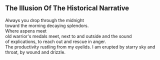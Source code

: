 The Illusion Of The Historical Narrative
----------------------------------------
Always you drop through the midnight  
toward the morning decaying splendors.  
Where aspens meet  
old warrior's medals meet, next to and outside and the sound  
of explications, to reach out and rescue in anger.  
The productivity rustling from my eyelids. I am erupted by starry sky and throat, by wound and drizzle.  
